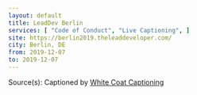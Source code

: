 ```yaml
---
layout: default
title: LeadDev Berlin
services: [ "Code of Conduct", "Live Captioning", ]
site: https://berlin2019.theleaddeveloper.com/
city: Berlin, DE
from: 2019-12-07
to: 2019-12-07
---
```


Source(s): Captioned by [White Coat Captioning](http://www.whitecoatcaptioning.com/)